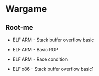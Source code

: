 # Wargame

Root-me
----------------
- ELF ARM - Stack buffer overflow basic
- ELF ARM - Basic ROP
- ELF ARM - Race condition

- ELF x86 - Stack buffer overflow basic1
